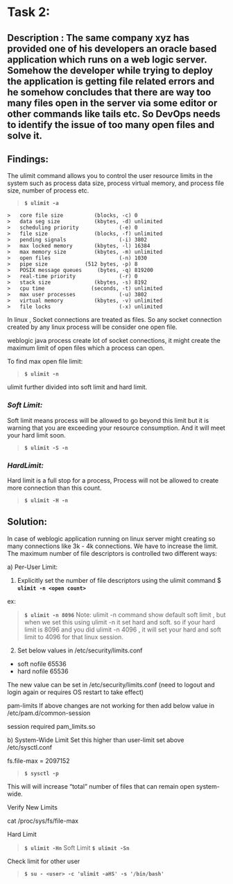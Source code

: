 # Task 2:
## Description : The same company xyz has provided one of his developers an oracle based application which runs on a web logic server. Somehow the developer while trying to deploy the application is getting file related errors and he somehow concludes that there are way too many files open in the server via some editor or other commands like tails etc. So DevOps needs to identify the issue of too many open files and solve it.


## **Findings:**

The ulimit command allows you to control the user resource limits in the system such as process data size, process virtual memory, and process file size, number of process etc.

> **`$ ulimit -a`**


	>	core file size          (blocks, -c) 0
	>	data seg size           (kbytes, -d) unlimited
	>	scheduling priority             (-e) 0
	>	file size               (blocks, -f) unlimited
	>	pending signals                 (-i) 3802
	>	max locked memory       (kbytes, -l) 16384
	>	max memory size         (kbytes, -m) unlimited
	>	open files                      (-n) 1030
	>	pipe size            (512 bytes, -p) 8
	>	POSIX message queues     (bytes, -q) 819200
	>	real-time priority              (-r) 0
	>	stack size              (kbytes, -s) 8192
	>	cpu time               (seconds, -t) unlimited
	>	max user processes              (-u) 3802
	>	virtual memory          (kbytes, -v) unlimited
	>	file locks                      (-x) unlimited


In linux , Socket connections are treated as files. So any socket connection created by any linux process will be consider one open file.
 
weblogic java process create lot of socket connections, it might create the maximum limit of open files which a process can open.
 
To find max open file limit: 

> **`$ ulimit -n`**

ulimit further divided into soft limit and hard limit.
 
###  *Soft Limit:*
Soft limit means process will be allowed to go beyond this limit but it is warning that you are exceeding your resource consumption. And it will meet your hard limit soon.
> **`$ ulimit -S -n`** 
 
 
### *HardLimit:*
Hard limit is a full stop for a process, Process will not be allowed to create more connection than this count. 
> **`$ ulimit -H -n`**
 

## Solution:


In case of weblogic application running on linux server might creating so many connections like 3k - 4k connections. We have to increase the limit.
The maximum number of file descriptors is controlled two different ways:

a) Per-User Limit:

1. Explicitly set the number of file descriptors using the ulimit command
$ **`ulimit -n <open count>`**

ex:
> **`$ ulimit -n 8096`** 
Note:
ulimit -n command show default soft limit , but when we set this using ulimit -n <open count> it set hard and soft. so if your hard limit is 8096 and you did ulimit -n 4096 , it will set your hard and soft limit to 4096 for that linux session.

2. Set below values in /etc/security/limits.conf
 
* soft nofile 65536
* hard nofile 65536
 
The new value can be set in /etc/security/limits.conf (need to logout and login again or requires OS restart to take effect) 
 
pam-limits
If above changes are not working for then add below value in /etc/pam.d/common-session

session required pam_limits.so


b) System-Wide Limit
Set this higher than user-limit set above /etc/sysctl.conf

fs.file-max = 2097152
> **`$ sysctl -p`**

This will will increase “total” number of files that can remain open system-wide.

Verify New Limits

cat /proc/sys/fs/file-max

Hard Limit
> **`$ ulimit -Hn`**
Soft Limit
> **`$ ulimit -Sn`**

Check limit for other user
> **`$ su - <user> -c 'ulimit -aHS' -s '/bin/bash'`**


